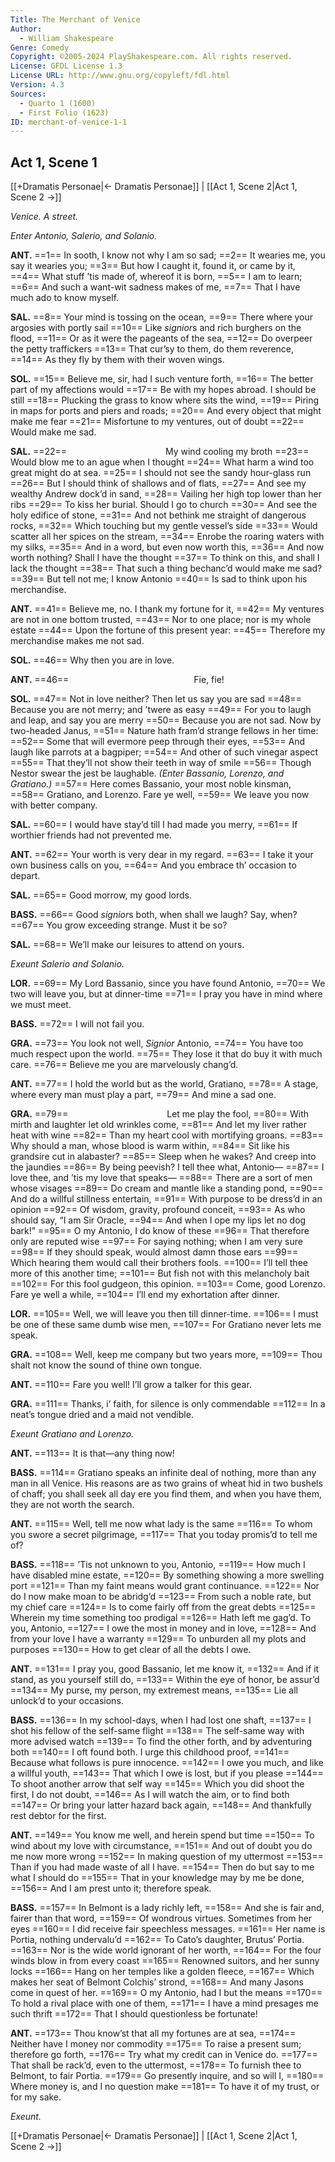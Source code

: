 ```yaml
---
Title: The Merchant of Venice
Author: 
  - William Shakespeare
Genre: Comedy
Copyright: ©2005-2024 PlayShakespeare.com. All rights reserved.
License: GFDL License 1.3
License URL: http://www.gnu.org/copyleft/fdl.html
Version: 4.3
Sources:
  - Quarto 1 (1600)
  - First Folio (1623)
ID: merchant-of-venice-1-1
---
```


## Act 1, Scene 1
[[+Dramatis Personae|← Dramatis Personae]] | [[Act 1, Scene 2|Act 1, Scene 2 →]]

*Venice. A street.*

*Enter Antonio, Salerio, and Solanio.*

**ANT.**
==1== In sooth, I know not why I am so sad;
==2== It wearies me, you say it wearies you;
==3== But how I caught it, found it, or came by it,
==4== What stuff ’tis made of, whereof it is born,
==5== I am to learn;
==6== And such a want-wit sadness makes of me,
==7== That I have much ado to know myself.

**SAL.**
==8== Your mind is tossing on the ocean,
==9== There where your argosies with portly sail
==10== Like *signior*s and rich burghers on the flood,
==11== Or as it were the pageants of the sea,
==12== Do overpeer the petty traffickers
==13== That cur’sy to them, do them reverence,
==14== As they fly by them with their woven wings.

**SOL.**
==15== Believe me, sir, had I such venture forth,
==16== The better part of my affections would
==17== Be with my hopes abroad. I should be still
==18== Plucking the grass to know where sits the wind,
==19== Piring in maps for ports and piers and roads;
==20== And every object that might make me fear
==21== Misfortune to my ventures, out of doubt
==22== Would make me sad.

**SAL.**
==22==            My wind cooling my broth
==23== Would blow me to an ague when I thought
==24== What harm a wind too great might do at sea.
==25== I should not see the sandy hour-glass run
==26== But I should think of shallows and of flats,
==27== And see my wealthy Andrew dock’d in sand,
==28== Vailing her high top lower than her ribs
==29== To kiss her burial. Should I go to church
==30== And see the holy edifice of stone,
==31== And not bethink me straight of dangerous rocks,
==32== Which touching but my gentle vessel’s side
==33== Would scatter all her spices on the stream,
==34== Enrobe the roaring waters with my silks,
==35== And in a word, but even now worth this,
==36== And now worth nothing? Shall I have the thought
==37== To think on this, and shall I lack the thought
==38== That such a thing bechanc’d would make me sad?
==39== But tell not me; I know Antonio
==40== Is sad to think upon his merchandise.

**ANT.**
==41== Believe me, no. I thank my fortune for it,
==42== My ventures are not in one bottom trusted,
==43== Nor to one place; nor is my whole estate
==44== Upon the fortune of this present year:
==45== Therefore my merchandise makes me not sad.

**SOL.**
==46== Why then you are in love.

**ANT.**
==46==               Fie, fie!

**SOL.**
==47== Not in love neither? Then let us say you are sad
==48== Because you are not merry; and ’twere as easy
==49== For you to laugh and leap, and say you are merry
==50== Because you are not sad. Now by two-headed Janus,
==51== Nature hath fram’d strange fellows in her time:
==52== Some that will evermore peep through their eyes,
==53== And laugh like parrots at a bagpiper;
==54== And other of such vinegar aspect
==55== That they’ll not show their teeth in way of smile
==56== Though Nestor swear the jest be laughable.
*(Enter Bassanio, Lorenzo, and Gratiano.)*
==57== Here comes Bassanio, your most noble kinsman,
==58== Gratiano, and Lorenzo. Fare ye well,
==59== We leave you now with better company.

**SAL.**
==60== I would have stay’d till I had made you merry,
==61== If worthier friends had not prevented me.

**ANT.**
==62== Your worth is very dear in my regard.
==63== I take it your own business calls on you,
==64== And you embrace th’ occasion to depart.

**SAL.**
==65== Good morrow, my good lords.

**BASS.**
==66== Good *signior*s both, when shall we laugh? Say, when?
==67== You grow exceeding strange. Must it be so?

**SAL.**
==68== We’ll make our leisures to attend on yours.

*Exeunt Salerio and Solanio.*

**LOR.**
==69== My Lord Bassanio, since you have found Antonio,
==70== We two will leave you, but at dinner-time
==71== I pray you have in mind where we must meet.

**BASS.**
==72== I will not fail you.

**GRA.**
==73== You look not well, *Signior* Antonio,
==74== You have too much respect upon the world.
==75== They lose it that do buy it with much care.
==76== Believe me you are marvelously chang’d.

**ANT.**
==77== I hold the world but as the world, Gratiano,
==78== A stage, where every man must play a part,
==79== And mine a sad one.

**GRA.**
==79==            Let me play the fool,
==80== With mirth and laughter let old wrinkles come,
==81== And let my liver rather heat with wine
==82== Than my heart cool with mortifying groans.
==83== Why should a man, whose blood is warm within,
==84== Sit like his grandsire cut in alabaster?
==85== Sleep when he wakes? And creep into the jaundies
==86== By being peevish? I tell thee what, Antonio⁠—
==87== I love thee, and ’tis my love that speaks⁠—
==88== There are a sort of men whose visages
==89== Do cream and mantle like a standing pond,
==90== And do a willful stillness entertain,
==91== With purpose to be dress’d in an opinion
==92== Of wisdom, gravity, profound conceit,
==93== As who should say, “I am Sir Oracle,
==94== And when I ope my lips let no dog bark!”
==95== O my Antonio, I do know of these
==96== That therefore only are reputed wise
==97== For saying nothing; when I am very sure
==98== If they should speak, would almost damn those ears
==99== Which hearing them would call their brothers fools.
==100== I’ll tell thee more of this another time;
==101== But fish not with this melancholy bait
==102== For this fool gudgeon, this opinion.
==103== Come, good Lorenzo. Fare ye well a while,
==104== I’ll end my exhortation after dinner.

**LOR.**
==105== Well, we will leave you then till dinner-time.
==106== I must be one of these same dumb wise men,
==107== For Gratiano never lets me speak.

**GRA.**
==108== Well, keep me company but two years more,
==109== Thou shalt not know the sound of thine own tongue.

**ANT.**
==110== Fare you well! I’ll grow a talker for this gear.

**GRA.**
==111== Thanks, i’ faith, for silence is only commendable
==112== In a neat’s tongue dried and a maid not vendible.

*Exeunt Gratiano and Lorenzo.*

**ANT.**
==113== It is that—any thing now!

**BASS.**
==114== Gratiano speaks an infinite deal of nothing, more than any man in all Venice. His reasons are as two grains of wheat hid in two bushels of chaff; you shall seek all day ere you find them, and when you have them, they are not worth the search.

**ANT.**
==115== Well, tell me now what lady is the same
==116== To whom you swore a secret pilgrimage,
==117== That you today promis’d to tell me of?

**BASS.**
==118== ’Tis not unknown to you, Antonio,
==119== How much I have disabled mine estate,
==120== By something showing a more swelling port
==121== Than my faint means would grant continuance.
==122== Nor do I now make moan to be abridg’d
==123== From such a noble rate, but my chief care
==124== Is to come fairly off from the great debts
==125== Wherein my time something too prodigal
==126== Hath left me gag’d. To you, Antonio,
==127== I owe the most in money and in love,
==128== And from your love I have a warranty
==129== To unburden all my plots and purposes
==130== How to get clear of all the debts I owe.

**ANT.**
==131== I pray you, good Bassanio, let me know it,
==132== And if it stand, as you yourself still do,
==133== Within the eye of honor, be assur’d
==134== My purse, my person, my extremest means,
==135== Lie all unlock’d to your occasions.

**BASS.**
==136== In my school-days, when I had lost one shaft,
==137== I shot his fellow of the self-same flight
==138== The self-same way with more advised watch
==139== To find the other forth, and by adventuring both
==140== I oft found both. I urge this childhood proof,
==141== Because what follows is pure innocence.
==142== I owe you much, and like a willful youth,
==143== That which I owe is lost, but if you please
==144== To shoot another arrow that self way
==145== Which you did shoot the first, I do not doubt,
==146== As I will watch the aim, or to find both
==147== Or bring your latter hazard back again,
==148== And thankfully rest debtor for the first.

**ANT.**
==149== You know me well, and herein spend but time
==150== To wind about my love with circumstance,
==151== And out of doubt you do me now more wrong
==152== In making question of my uttermost
==153== Than if you had made waste of all I have.
==154== Then do but say to me what I should do
==155== That in your knowledge may by me be done,
==156== And I am prest unto it; therefore speak.

**BASS.**
==157== In Belmont is a lady richly left,
==158== And she is fair and, fairer than that word,
==159== Of wondrous virtues. Sometimes from her eyes
==160== I did receive fair speechless messages.
==161== Her name is Portia, nothing undervalu’d
==162== To Cato’s daughter, Brutus’ Portia.
==163== Nor is the wide world ignorant of her worth,
==164== For the four winds blow in from every coast
==165== Renowned suitors, and her sunny locks
==166== Hang on her temples like a golden fleece,
==167== Which makes her seat of Belmont Colchis’ strond,
==168== And many Jasons come in quest of her.
==169== O my Antonio, had I but the means
==170== To hold a rival place with one of them,
==171== I have a mind presages me such thrift
==172== That I should questionless be fortunate!

**ANT.**
==173== Thou know’st that all my fortunes are at sea,
==174== Neither have I money nor commodity
==175== To raise a present sum; therefore go forth,
==176== Try what my credit can in Venice do.
==177== That shall be rack’d, even to the uttermost,
==178== To furnish thee to Belmont, to fair Portia.
==179== Go presently inquire, and so will I,
==180== Where money is, and I no question make
==181== To have it of my trust, or for my sake.

*Exeunt.*

[[+Dramatis Personae|← Dramatis Personae]] | [[Act 1, Scene 2|Act 1, Scene 2 →]]